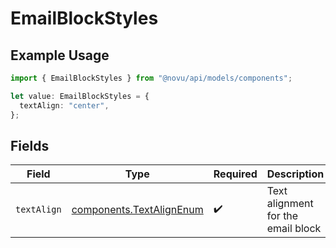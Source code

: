 # EmailBlockStyles

## Example Usage

```typescript
import { EmailBlockStyles } from "@novu/api/models/components";

let value: EmailBlockStyles = {
  textAlign: "center",
};
```

## Fields

| Field                                                                | Type                                                                 | Required                                                             | Description                                                          |
| -------------------------------------------------------------------- | -------------------------------------------------------------------- | -------------------------------------------------------------------- | -------------------------------------------------------------------- |
| `textAlign`                                                          | [components.TextAlignEnum](../../models/components/textalignenum.md) | :heavy_check_mark:                                                   | Text alignment for the email block                                   |